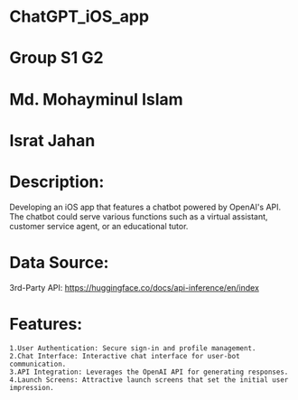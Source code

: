 # ChatGPT_iOS_app

# Group S1 G2

# Md. Mohayminul Islam
# Israt Jahan
 
 # Description: 
 Developing an iOS app that features a chatbot powered by OpenAI's API. The chatbot could serve various functions such as a virtual assistant, customer service agent, or an educational tutor.
 
 
# Data Source:
   3rd-Party API: https://huggingface.co/docs/api-inference/en/index
  
 # Features:
    1.User Authentication: Secure sign-in and profile management.
    2.Chat Interface: Interactive chat interface for user-bot communication.
    3.API Integration: Leverages the OpenAI API for generating responses.
    4.Launch Screens: Attractive launch screens that set the initial user impression.
